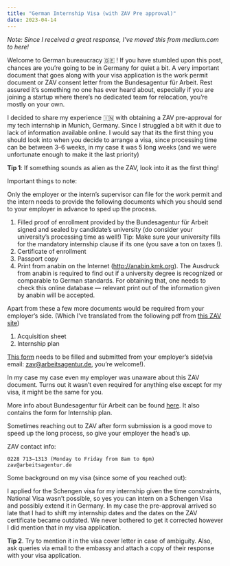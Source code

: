 ```yaml
---
title: "German Internship Visa (with ZAV Pre approval)"
date: 2023-04-14
---
```


*Note: Since I received a great response, I've moved this from medium.com to here!*

Welcome to German bureaucracy 🇩🇪 ! If you have stumbled upon this post, chances are you’re going to be in Germany for quiet a bit. A very important document that goes along with your visa application is the work permit document or ZAV consent letter from the Bundesagentur für Arbeit. Rest assured it’s something no one has ever heard about, especially if you are joining a startup where there’s no dedicated team for relocation, you’re mostly on your own.

I decided to share my experience 🇮🇳 with obtaining a ZAV pre-approval for my tech internship in Munich, Germany. Since I struggled a bit with it due to lack of information available online. I would say that its the first thing you should look into when you decide to arrange a visa, since processing time can be between 3–6 weeks, in my case it was 5 long weeks (and we were unfortunate enough to make it the last priority)

**Tip 1**: If something sounds as alien as the ZAV, look into it as the first thing!

Important things to note:

Only the employer or the intern’s supervisor can file for the work permit and the intern needs to provide the following documents which you should send to your employer in advance to sped up the process.

1. Filled proof of enrollment provided by the Bundesagentur für Arbeit signed and sealed by candidate’s university (do consider your university’s processing time as well!) Tip: Make sure your university fills for the mandatory internship clause if its one (you save a ton on taxes !).
2. Certificate of enrollment
3. Passport copy
4. Print from anabin on the Internet (http://anabin.kmk.org). The Ausdruck from anabin is required to find out if a university degree is recognized or comparable to German standards. For obtaining that, one needs to check this online database — relevant print out of the information given by anabin will be accepted.

Apart from these a few more documents would be required from your employer’s side. (Which I've translated from the following pdf from [this ZAV site](https://con.arbeitsagentur.de/prod/apok/ct/dam/download/documents/dok_ba015615.pdf))

1. Acquisition sheet
2. Internship plan

[This form](https://www.arbeitsagentur.de/datei/Erfassung-Praktika_ba015613.pdf) needs to be filled and submitted from your employer’s side(via email: zav@arbeitsagentur.de, you’re welcome!).

In my case my case even my employer was unaware about this ZAV document. Turns out it wasn’t even required for anything else except for my visa, it might be the same for you.

More info about Bundesagentur für Arbeit can be found [here](https://www.arbeitsagentur.de/unternehmen/arbeitskraefte/studienfachbezogene-praktika). It also contains the form for Internship plan.

Sometimes reaching out to ZAV after form submission is a good move to speed up the long process, so give your employer the head’s up.

ZAV contact info:

```
0228 713–1313 (Monday to Friday from 8am to 6pm)
zav@arbeitsagentur.de
```

Some background on my visa (since some of you reached out):

I applied for the Schengen visa for my internship given the time constraints, National Visa wasn’t possible, so yes you can intern on a Schengen Visa and possibly extend it in Germany.
In my case the pre-approval arrived so late that I had to shift my internship dates and the dates on the ZAV certificate became outdated. We never bothered to get it corrected however I did mention that in my visa application.

**Tip 2**. Try to mention it in the visa cover letter in case of ambiguity. Also, ask queries via email to the embassy and attach a copy of their response with your visa application.
